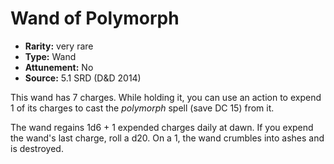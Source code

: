 
# Wand of Polymorph

* **Rarity:** very rare
* **Type:** Wand
* **Attunement:** No
* **Source:** 5.1 SRD (D&D 2014)


This wand has 7 charges. While holding it, you can use an action to expend 1 of its charges to cast the _polymorph_ spell (save DC 15) from it.

The wand regains 1d6 + 1 expended charges daily at dawn. If you expend the wand's last charge, roll a d20. On a 1, the wand crumbles into ashes and is destroyed.
